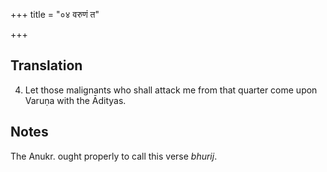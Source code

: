 +++
title = "०४ वरुणं त"

+++
## Translation
4. Let those malignants who shall attack me from that quarter come upon  
Varuṇa with the Ādityas.

## Notes
The Anukr. ought properly to call this verse *bhurij*.
